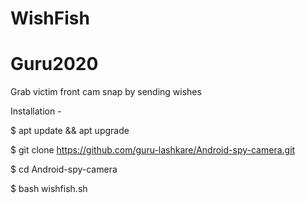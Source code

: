 # WishFish
# Guru2020

Grab victim front cam snap by sending wishes

Installation -

$ apt update && apt upgrade

$ git clone https://github.com/guru-lashkare/Android-spy-camera.git

$ cd Android-spy-camera

$ bash wishfish.sh
